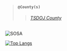 > #### `@County(s)`
>> ###### [TSDOJ County](https://github.com/NotKaarlo/FivePD-Reports/tree/main/TSDOJ)



![SOSA](https://cdn.discordapp.com/attachments/987509275968544768/1001254852380336270/99-997199_san-andreas-highway-patrol-ocrp-hd-png-download.png)


[![Top Langs](https://github-readme-stats.vercel.app/api/top-langs/?username=notkaarlo&layout=compact)](https://github.com/anuraghazra/github-readme-stats)

